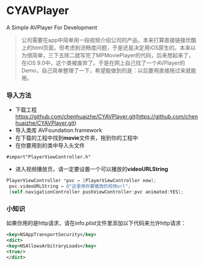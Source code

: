 # CYAVPlayer
A Simple AVPlayer For Development 


> 公司需要在app中简单用一段视频介绍公司的产品，本来打算直接链接优酷上的html页面，但考虑到流畅度问题，于是还是决定用iOS原生的。本来以为很简单，三下五除二就写完了MPMoviePlayer的代码，后来想起来了，在iOS 9.0中，这个类被废弃了。于是在网上自己找了一个AVPlayer的Demo，自己简单整理了一下，希望能做到的是：以后要用直接拖过来就能用。

### 导入方法

*  下载工程 <https://github.com/chenhuaizhe/CYAVPlayer.git>(https://github.com/chenhuaizhe/CYAVPlayer.git)
*  导入类库 AVFoundation.framework
*  在下载的工程中找到**movie**文件夹，拖到你的工程中
*  在你要用到的类中导入头文件
<pre><code>#import"PlayerViewController.h" </code></pre>

*  进入视频播放页，请一定要设置一个可以播放的**videoURLString**

```objective-c
PlayerViewController *pvc = [PlayerViewController new];
 pvc.videoURLString = @"这里用你要播放的视频url";
 [self.navigationController pushViewController:pvc animated:YES];
```

### 小知识
如果你用的是http请求，请在info.plist文件里添加以下代码来允许http请求：

```xml    
<key>NSAppTransportSecurity</key>
<dict>
<key>NSAllowsArbitraryLoads</key>
<true/>
</dict>
```             
    
                   

   


